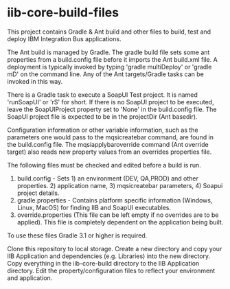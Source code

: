 # iib-core-build-files

This project contains Gradle & Ant build and other files to build, test and deploy IBM Integration Bus applications.

The Ant build is managed by Gradle. The gradle build file sets some ant properties from a build.config file before it imports the Ant build.xml file. A deployment is typically invoked by typing 'gradle multiDeploy' or 'gradle mD' on the command line. Any of the Ant targets/Gradle tasks can be invoked in this way.

There is a Gradle task to execute a SoapUI Test project. It is named 'runSoapUI' or 'rS' for short. If there is no SoapUI project to be executed, leave the SoapUIProject property set to 'None' in the build.config file. The SoapUI project file is expected to be in the projectDir (Ant basedir).

Configuration information or other variable information, such as the parameters one would pass to the mqsicreatebar command, are found in the  build.config file. The mqsiapplybaroverride command (Ant override target) also reads new property values from an overrides properties file.

The following files must be checked and edited before a build is run.

1. build.config - Sets 1) an environment (DEV, QA,PROD) and other properties. 2) application name, 3) mqsicreatebar parameters, 4) Soapui project details.
2. gradle.properties - Contains platform specific information (Windows, Linux, MacOS) for finding IIB and SoapUI executables.
3. override.properties (This file can be left empty if no overrides are to be applied). This file is completely dependent on the application being built.

To use these files Gradle 3.1 or higher is required. 

Clone this repository to local storage. Create a new directory and copy your IIB Application and dependencies (e.g. Libraries) into the new directory. Copy everything in the iib-core-build directory to the IIB Application directory. Edit the property/configuration files to reflect your environment and application.

